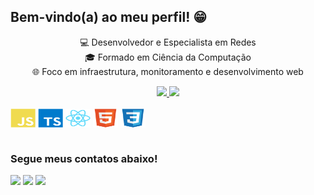 ## Bem-vindo(a) ao meu perfil! 😁

<p align="center">
  💻 Desenvolvedor e Especialista em Redes <br />
  🎓 Formado em Ciência da Computação <br />
  🌐 Foco em infraestrutura, monitoramento e desenvolvimento web <br />
</p>

 <div align="center">
  <a href="https://github.com/nielkp">
    <img src="https://github-readme-stats.vercel.app/api?username=nielkp&show_icons=true&theme=tokyonight&include_all_commits=true&count_private=true" width="47%" />
    <img src="https://github-readme-stats.vercel.app/api/top-langs/?username=nielkp&layout=compact&langs_count=6&theme=tokyonight" width="42%" />
  </a>
</div>
<div style="display: inline_block"><br>
  <img align="center" alt="Rafa-Js" height="30" width="40" src="https://raw.githubusercontent.com/devicons/devicon/master/icons/javascript/javascript-plain.svg">
  <img align="center" alt="Rafa-Ts" height="30" width="40" src="https://raw.githubusercontent.com/devicons/devicon/master/icons/typescript/typescript-plain.svg">
  <img align="center" alt="Rafa-React" height="30" width="40" src="https://raw.githubusercontent.com/devicons/devicon/master/icons/react/react-original.svg">
  <img align="center" alt="Rafa-HTML" height="30" width="40" src="https://raw.githubusercontent.com/devicons/devicon/master/icons/html5/html5-original.svg">
  <img align="center" alt="Rafa-CSS" height="30" width="40" src="https://raw.githubusercontent.com/devicons/devicon/master/icons/css3/css3-original.svg">
</div>
 
 <br>
 
  ### Segue meus contatos abaixo!
 
<div> 

  <a href="https://www.linkedin.com/in/daniel-knaip/" target="_blank"><img src="https://img.shields.io/badge/-LinkedIn-%230077B5?style=for-the-badge&logo=linkedin&logoColor=white" target="_blank"></a> 
  <a href="https://instagram.com/nielkp" target="_blank"><img src="https://img.shields.io/badge/-Instagram-%23E4405F?style=for-the-badge&logo=instagram&logoColor=white" target="_blank"></a>
  <a href = "mailto:danielknaip@gmail.com.com"><img src="https://img.shields.io/badge/-Gmail-%23333?style=for-the-badge&logo=gmail&logoColor=white" target="_blank"></a>
  
 
</div>
